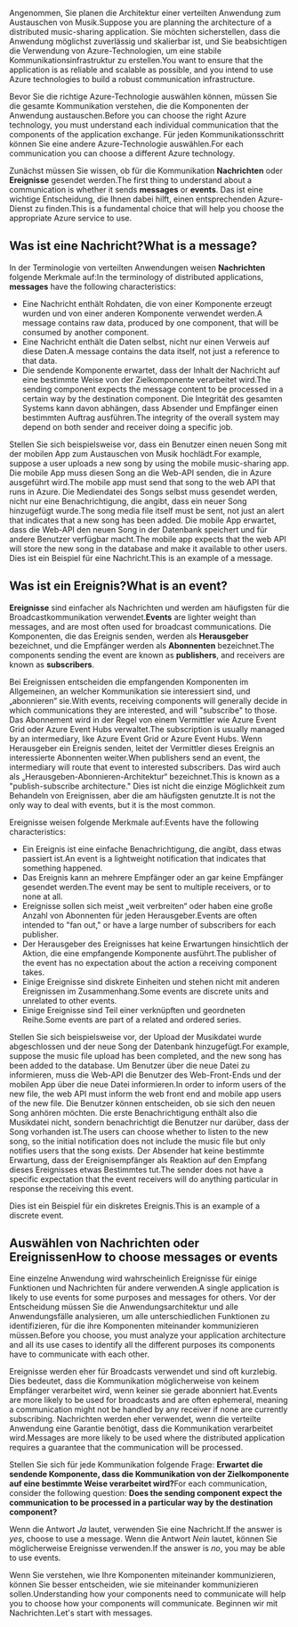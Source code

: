 <span data-ttu-id="fa200-101">Angenommen, Sie planen die Architektur einer verteilten Anwendung zum Austauschen von Musik.</span><span class="sxs-lookup"><span data-stu-id="fa200-101">Suppose you are planning the architecture of a distributed music-sharing application.</span></span> <span data-ttu-id="fa200-102">Sie möchten sicherstellen, dass die Anwendung möglichst zuverlässig und skalierbar ist, und Sie beabsichtigen die Verwendung von Azure-Technologien, um eine stabile Kommunikationsinfrastruktur zu erstellen.</span><span class="sxs-lookup"><span data-stu-id="fa200-102">You want to ensure that the application is as reliable and scalable as possible, and you intend to use Azure technologies to build a robust communication infrastructure.</span></span>

<span data-ttu-id="fa200-103">Bevor Sie die richtige Azure-Technologie auswählen können, müssen Sie die gesamte Kommunikation verstehen, die die Komponenten der Anwendung austauschen.</span><span class="sxs-lookup"><span data-stu-id="fa200-103">Before you can choose the right Azure technology, you must understand each individual communication that the components of the application exchange.</span></span> <span data-ttu-id="fa200-104">Für jeden Kommunikationsschritt können Sie eine andere Azure-Technologie auswählen.</span><span class="sxs-lookup"><span data-stu-id="fa200-104">For each communication you can choose a different Azure technology.</span></span>

<span data-ttu-id="fa200-105">Zunächst müssen Sie wissen, ob für die Kommunikation **Nachrichten** oder **Ereignisse** gesendet werden.</span><span class="sxs-lookup"><span data-stu-id="fa200-105">The first thing to understand about a communication is whether it sends **messages** or **events**.</span></span> <span data-ttu-id="fa200-106">Das ist eine wichtige Entscheidung, die Ihnen dabei hilft, einen entsprechenden Azure-Dienst zu finden.</span><span class="sxs-lookup"><span data-stu-id="fa200-106">This is a fundamental choice that will help you choose the appropriate Azure service to use.</span></span>

## <a name="what-is-a-message"></a><span data-ttu-id="fa200-107">Was ist eine Nachricht?</span><span class="sxs-lookup"><span data-stu-id="fa200-107">What is a message?</span></span>
<span data-ttu-id="fa200-108">In der Terminologie von verteilten Anwendungen weisen **Nachrichten** folgende Merkmale auf:</span><span class="sxs-lookup"><span data-stu-id="fa200-108">In the terminology of distributed applications, **messages** have the following characteristics:</span></span>

- <span data-ttu-id="fa200-109">Eine Nachricht enthält Rohdaten, die von einer Komponente erzeugt wurden und von einer anderen Komponente verwendet werden.</span><span class="sxs-lookup"><span data-stu-id="fa200-109">A message contains raw data, produced by one component, that will be consumed by another component.</span></span>
- <span data-ttu-id="fa200-110">Eine Nachricht enthält die Daten selbst, nicht nur einen Verweis auf diese Daten.</span><span class="sxs-lookup"><span data-stu-id="fa200-110">A message contains the data itself, not just a reference to that data.</span></span>
- <span data-ttu-id="fa200-111">Die sendende Komponente erwartet, dass der Inhalt der Nachricht auf eine bestimmte Weise von der Zielkomponente verarbeitet wird.</span><span class="sxs-lookup"><span data-stu-id="fa200-111">The sending component expects the message content to be processed in a certain way by the destination component.</span></span> <span data-ttu-id="fa200-112">Die Integrität des gesamten Systems kann davon abhängen, dass Absender und Empfänger einen bestimmten Auftrag ausführen.</span><span class="sxs-lookup"><span data-stu-id="fa200-112">The integrity of the overall system may depend on both sender and receiver doing a specific job.</span></span>

<span data-ttu-id="fa200-113">Stellen Sie sich beispielsweise vor, dass ein Benutzer einen neuen Song mit der mobilen App zum Austauschen von Musik hochlädt.</span><span class="sxs-lookup"><span data-stu-id="fa200-113">For example, suppose a user uploads a new song by using the mobile music-sharing app.</span></span> <span data-ttu-id="fa200-114">Die mobile App muss diesen Song an die Web-API senden, die in Azure ausgeführt wird.</span><span class="sxs-lookup"><span data-stu-id="fa200-114">The mobile app must send that song to the web API that runs in Azure.</span></span> <span data-ttu-id="fa200-115">Die Mediendatei des Songs selbst muss gesendet werden, nicht nur eine Benachrichtigung, die angibt, dass ein neuer Song hinzugefügt wurde.</span><span class="sxs-lookup"><span data-stu-id="fa200-115">The song media file itself must be sent, not just an alert that indicates that a new song has been added.</span></span> <span data-ttu-id="fa200-116">Die mobile App erwartet, dass die Web-API den neuen Song in der Datenbank speichert und für andere Benutzer verfügbar macht.</span><span class="sxs-lookup"><span data-stu-id="fa200-116">The mobile app expects that the web API will store the new song in the database and make it available to other users.</span></span> <span data-ttu-id="fa200-117">Dies ist ein Beispiel für eine Nachricht.</span><span class="sxs-lookup"><span data-stu-id="fa200-117">This is an example of a message.</span></span>

## <a name="what-is-an-event"></a><span data-ttu-id="fa200-118">Was ist ein Ereignis?</span><span class="sxs-lookup"><span data-stu-id="fa200-118">What is an event?</span></span>

<span data-ttu-id="fa200-119">**Ereignisse** sind einfacher als Nachrichten und werden am häufigsten für die Broadcastkommunikation verwendet.</span><span class="sxs-lookup"><span data-stu-id="fa200-119">**Events** are lighter weight than messages, and are most often used for broadcast communications.</span></span> <span data-ttu-id="fa200-120">Die Komponenten, die das Ereignis senden, werden als **Herausgeber** bezeichnet, und die Empfänger werden als **Abonnenten** bezeichnet.</span><span class="sxs-lookup"><span data-stu-id="fa200-120">The components sending the event are known as **publishers**, and receivers are known as **subscribers**.</span></span>

<span data-ttu-id="fa200-121">Bei Ereignissen entscheiden die empfangenden Komponenten im Allgemeinen, an welcher Kommunikation sie interessiert sind, und „abonnieren“ sie.</span><span class="sxs-lookup"><span data-stu-id="fa200-121">With events, receiving components will generally decide in which communications they are interested, and will "subscribe" to those.</span></span> <span data-ttu-id="fa200-122">Das Abonnement wird in der Regel von einem Vermittler wie Azure Event Grid oder Azure Event Hubs verwaltet.</span><span class="sxs-lookup"><span data-stu-id="fa200-122">The subscription is usually managed by an intermediary, like Azure Event Grid or Azure Event Hubs.</span></span> <span data-ttu-id="fa200-123">Wenn Herausgeber ein Ereignis senden, leitet der Vermittler dieses Ereignis an interessierte Abonnenten weiter.</span><span class="sxs-lookup"><span data-stu-id="fa200-123">When publishers send an event, the intermediary will route that event to interested subscribers.</span></span> <span data-ttu-id="fa200-124">Das wird auch als „Herausgeben-Abonnieren-Architektur“ bezeichnet.</span><span class="sxs-lookup"><span data-stu-id="fa200-124">This is known as a "publish-subscribe architecture."</span></span> <span data-ttu-id="fa200-125">Dies ist nicht die einzige Möglichkeit zum Behandeln von Ereignissen, aber die am häufigsten genutzte.</span><span class="sxs-lookup"><span data-stu-id="fa200-125">It is not the only way to deal with events, but it is the most common.</span></span>

<span data-ttu-id="fa200-126">Ereignisse weisen folgende Merkmale auf:</span><span class="sxs-lookup"><span data-stu-id="fa200-126">Events have the following characteristics:</span></span>

- <span data-ttu-id="fa200-127">Ein Ereignis ist eine einfache Benachrichtigung, die angibt, dass etwas passiert ist.</span><span class="sxs-lookup"><span data-stu-id="fa200-127">An event is a lightweight notification that indicates that something happened.</span></span>
- <span data-ttu-id="fa200-128">Das Ereignis kann an mehrere Empfänger oder an gar keine Empfänger gesendet werden.</span><span class="sxs-lookup"><span data-stu-id="fa200-128">The event may be sent to multiple receivers, or to none at all.</span></span>
- <span data-ttu-id="fa200-129">Ereignisse sollen sich meist „weit verbreiten“ oder haben eine große Anzahl von Abonnenten für jeden Herausgeber.</span><span class="sxs-lookup"><span data-stu-id="fa200-129">Events are often intended to "fan out," or have a large number of subscribers for each publisher.</span></span>
- <span data-ttu-id="fa200-130">Der Herausgeber des Ereignisses hat keine Erwartungen hinsichtlich der Aktion, die eine empfangende Komponente ausführt.</span><span class="sxs-lookup"><span data-stu-id="fa200-130">The publisher of the event has no expectation about the action a receiving component takes.</span></span>
- <span data-ttu-id="fa200-131">Einige Ereignisse sind diskrete Einheiten und stehen nicht mit anderen Ereignissen im Zusammenhang.</span><span class="sxs-lookup"><span data-stu-id="fa200-131">Some events are discrete units and unrelated to other events.</span></span> 
- <span data-ttu-id="fa200-132">Einige Ereignisse sind Teil einer verknüpften und geordneten Reihe.</span><span class="sxs-lookup"><span data-stu-id="fa200-132">Some events are part of a related and ordered series.</span></span>  

<span data-ttu-id="fa200-133">Stellen Sie sich beispielsweise vor, der Upload der Musikdatei wurde abgeschlossen und der neue Song der Datenbank hinzugefügt.</span><span class="sxs-lookup"><span data-stu-id="fa200-133">For example, suppose the music file upload has been completed, and the new song has been added to the database.</span></span> <span data-ttu-id="fa200-134">Um Benutzer über die neue Datei zu informieren, muss die Web-API die Benutzer des Web-Front-Ends und der mobilen App über die neue Datei informieren.</span><span class="sxs-lookup"><span data-stu-id="fa200-134">In order to inform users of the new file, the web API must inform the web front end and mobile app users of the new file.</span></span> <span data-ttu-id="fa200-135">Die Benutzer können entscheiden, ob sie sich den neuen Song anhören möchten. Die erste Benachrichtigung enthält also die Musikdatei nicht, sondern benachrichtigt die Benutzer nur darüber, dass der Song vorhanden ist.</span><span class="sxs-lookup"><span data-stu-id="fa200-135">The users can choose whether to listen to the new song, so the initial notification does not include the music file but only notifies users that the song exists.</span></span> <span data-ttu-id="fa200-136">Der Absender hat keine bestimmte Erwartung, dass der Ereignisempfänger als Reaktion auf den Empfang dieses Ereignisses etwas Bestimmtes tut.</span><span class="sxs-lookup"><span data-stu-id="fa200-136">The sender does not have a specific expectation that the event receivers will do anything particular in response the receiving this event.</span></span>

<span data-ttu-id="fa200-137">Dies ist ein Beispiel für ein diskretes Ereignis.</span><span class="sxs-lookup"><span data-stu-id="fa200-137">This is an example of a discrete event.</span></span>

## <a name="how-to-choose-messages-or-events"></a><span data-ttu-id="fa200-138">Auswählen von Nachrichten oder Ereignissen</span><span class="sxs-lookup"><span data-stu-id="fa200-138">How to choose messages or events</span></span>

<span data-ttu-id="fa200-139">Eine einzelne Anwendung wird wahrscheinlich Ereignisse für einige Funktionen und Nachrichten für andere verwenden.</span><span class="sxs-lookup"><span data-stu-id="fa200-139">A single application is likely to use events for some purposes and messages for others.</span></span> <span data-ttu-id="fa200-140">Vor der Entscheidung müssen Sie die Anwendungsarchitektur und alle Anwendungsfälle analysieren, um alle unterschiedlichen Funktionen zu identifizieren, für die ihre Komponenten miteinander kommunizieren müssen.</span><span class="sxs-lookup"><span data-stu-id="fa200-140">Before you choose, you must analyze your application architecture and all its use cases to identify all the different purposes its components have to communicate with each other.</span></span> 

<span data-ttu-id="fa200-141">Ereignisse werden eher für Broadcasts verwendet und sind oft kurzlebig. Dies bedeutet, dass die Kommunikation möglicherweise von keinem Empfänger verarbeitet wird, wenn keiner sie gerade abonniert hat.</span><span class="sxs-lookup"><span data-stu-id="fa200-141">Events are more likely to be used for broadcasts and are often ephemeral, meaning a communication might not be handled by any receiver if none are currently subscribing.</span></span> <span data-ttu-id="fa200-142">Nachrichten werden eher verwendet, wenn die verteilte Anwendung eine Garantie benötigt, dass die Kommunikation verarbeitet wird.</span><span class="sxs-lookup"><span data-stu-id="fa200-142">Messages are more likely to be used where the distributed application requires a guarantee that the communication will be processed.</span></span>

<span data-ttu-id="fa200-143">Stellen Sie sich für jede Kommunikation folgende Frage: **Erwartet die sendende Komponente, dass die Kommunikation von der Zielkomponente auf eine bestimmte Weise verarbeitet wird?**</span><span class="sxs-lookup"><span data-stu-id="fa200-143">For each communication, consider the following question: **Does the sending component expect the communication to be processed in a particular way by the destination component?**</span></span>

<span data-ttu-id="fa200-144">Wenn die Antwort _Ja_ lautet, verwenden Sie eine Nachricht.</span><span class="sxs-lookup"><span data-stu-id="fa200-144">If the answer is _yes_, choose to use a message.</span></span> <span data-ttu-id="fa200-145">Wenn die Antwort _Nein_ lautet, können Sie möglicherweise Ereignisse verwenden.</span><span class="sxs-lookup"><span data-stu-id="fa200-145">If the answer is _no_, you may be able to use events.</span></span>

<span data-ttu-id="fa200-146">Wenn Sie verstehen, wie Ihre Komponenten miteinander kommunizieren, können Sie besser entscheiden, wie sie miteinander kommunizieren sollen.</span><span class="sxs-lookup"><span data-stu-id="fa200-146">Understanding how your components need to communicate will help you to choose how your components will communicate.</span></span> <span data-ttu-id="fa200-147">Beginnen wir mit Nachrichten.</span><span class="sxs-lookup"><span data-stu-id="fa200-147">Let's start with messages.</span></span>